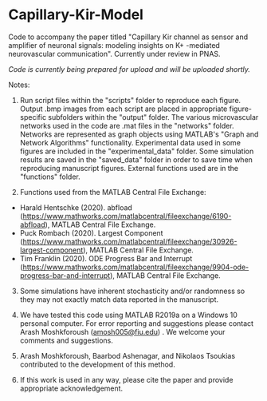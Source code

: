 # Capillary-Kir-Model

Code to accompany the paper titled "Capillary Kir channel as sensor and amplifier of neuronal signals: modeling insights on  K+ -mediated neurovascular communication". Currently under review in PNAS. 

*Code is currently being prepared for upload and will be uploaded shortly.*

Notes:

1. Run script files within the "scripts" folder to reproduce each figure. Output .bmp images from each script are placed in appropriate figure-specific subfolders within the "output" folder. The various microvascular networks used in the code are .mat files in the "networks" folder. Networks are represented as graph objects using MATLAB's "Graph and Network Algorithms" functionality. Experimental data used in some figures are included in the "experimental_data" folder. Some simulation results are saved in the "saved_data" folder in order to save time when reproducing manuscript figures. External functions used are in the "functions" folder.

2. Functions used from the MATLAB Central File Exchange:
- Harald Hentschke (2020). abfload (https://www.mathworks.com/matlabcentral/fileexchange/6190-abfload), MATLAB Central File Exchange.
- Puck Rombach (2020). Largest Component (https://www.mathworks.com/matlabcentral/fileexchange/30926-largest-component), MATLAB Central File Exchange.
- Tim Franklin (2020). ODE Progress Bar and Interrupt (https://www.mathworks.com/matlabcentral/fileexchange/9904-ode-progress-bar-and-interrupt), MATLAB Central File Exchange. 

3. Some simulations have inherent stochasticity and/or randomness so they may not exactly match data reported in the manuscript. 

4. We have tested this code using MATLAB R2019a on a Windows 10 personal computer. For error reporting and suggestions please contact Arash Moshkforoush (amosh005@fiu.edu) . We welcome your comments and suggestions.

5. Arash Moshkforoush, Baarbod Ashenagar, and Nikolaos Tsoukias contributed to the development of this method.

6. If this work is used in any way, please cite the paper and provide appropriate acknowledgement.

